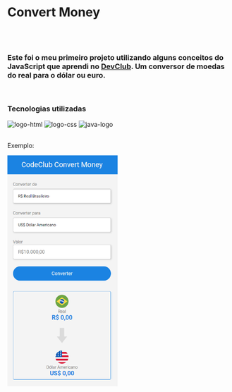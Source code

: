 <h1>Convert Money</h1>
<br>
<br>
<h3>Este foi o meu primeiro projeto utilizando alguns conceitos do JavaScript que aprendi no  <a href="https://rodolfomori.com.br/devclub"> DevClub<a/>. Um conversor de moedas do real para o dólar ou euro. </h3>
<br>
<h3>Tecnologias utilizadas</h3>
  <img src="https://img.shields.io/badge/HTML5-E34F26?style=for-the-badge&logo=html5&logoColor=white" alt="logo-html" />
  <img src="https://img.shields.io/badge/CSS3-1572B6?style=for-the-badge&logo=css3&logoColor=white" alt="logo-css" />
  <img src="https://img.shields.io/badge/JavaScript-323330?style=for-the-badge&logo=javascript&logoColor=F7DF1E" alt="java-logo" />
<br>
<br>
<p>Exemplo:<p>
<img width="250px" src="https://github.com/Robx33/Projeto-Conversor-de-Moedas/blob/master/assets/2023-01-05...png?raw=true">
